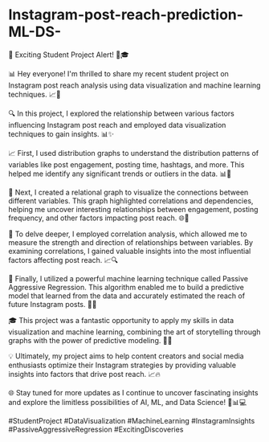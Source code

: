 # Instagram-post-reach-prediction-ML-DS-
📢 Exciting Student Project Alert! 🎉🎓

📊 Hey everyone! I'm thrilled to share my recent student project on Instagram post reach analysis using data visualization and machine learning techniques. 📈🤖

🔍 In this project, I explored the relationship between various factors influencing Instagram post reach and employed data visualization techniques to gain insights. 📊✨

📈 First, I used distribution graphs to understand the distribution patterns of variables like post engagement, posting time, hashtags, and more. This helped me identify any significant trends or outliers in the data. 📊🔎

🔗 Next, I created a relational graph to visualize the connections between different variables. This graph highlighted correlations and dependencies, helping me uncover interesting relationships between engagement, posting frequency, and other factors impacting post reach. 🌐🔗

🔄 To delve deeper, I employed correlation analysis, which allowed me to measure the strength and direction of relationships between variables. By examining correlations, I gained valuable insights into the most influential factors affecting post reach. 📈🔍

🤖 Finally, I utilized a powerful machine learning technique called Passive Aggressive Regression. This algorithm enabled me to build a predictive model that learned from the data and accurately estimated the reach of future Instagram posts. 🤝🎯

🎓 This project was a fantastic opportunity to apply my skills in data visualization and machine learning, combining the art of storytelling through graphs with the power of predictive modeling. 🌟💡

💡 Ultimately, my project aims to help content creators and social media enthusiasts optimize their Instagram strategies by providing valuable insights into factors that drive post reach. 📈🔥

🌐 Stay tuned for more updates as I continue to uncover fascinating insights and explore the limitless possibilities of AI, ML, and Data Science! 🚀📊💻

#StudentProject #DataVisualization #MachineLearning #InstagramInsights #PassiveAggressiveRegression #ExcitingDiscoveries
